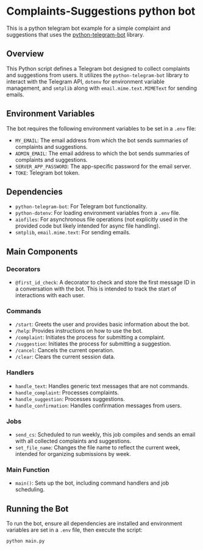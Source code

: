 # Complaints-Suggestions python bot

This is a python telegram bot example for a simple complaint and suggestions that uses the [python-telegram-bot](https://python-telegram-bot.org) library.

## Overview

This Python script defines a Telegram bot designed to collect complaints and suggestions from users. It utilizes the `python-telegram-bot` library to interact with the Telegram API, `dotenv` for environment variable management, and `smtplib` along with `email.mime.text.MIMEText` for sending emails.

## Environment Variables

The bot requires the following environment variables to be set in a `.env` file:

- `MY_EMAIL`: The email address from which the bot sends summaries of complaints and suggestions.
- `ADMIN_EMAIL`: The email address to which the bot sends summaries of complaints and suggestions.
- `SERVER_APP_PASSWORD`: The app-specific password for the email server.
- `TOKE`: Telegram bot token.

## Dependencies

- `python-telegram-bot`: For Telegram bot functionality.
- `python-dotenv`: For loading environment variables from a `.env` file.
- `aiofiles`: For asynchronous file operations (not explicitly used in the provided code but likely intended for async file handling).
- `smtplib`, `email.mime.text`: For sending emails.

## Main Components

### Decorators

- `@first_id_check`: A decorator to check and store the first message ID in a conversation with the bot. This is intended to track the start of interactions with each user.

### Commands

- `/start`: Greets the user and provides basic information about the bot.
- `/help`: Provides instructions on how to use the bot.
- `/complaint`: Initiates the process for submitting a complaint.
- `/suggestion`: Initiates the process for submitting a suggestion.
- `/cancel`: Cancels the current operation.
- `/clear`: Clears the current session data.

### Handlers

- `handle_text`: Handles generic text messages that are not commands.
- `handle_complaint`: Processes complaints.
- `handle_suggestion`: Processes suggestions.
- `handle_confirmation`: Handles confirmation messages from users.

### Jobs

- `send_cs`: Scheduled to run weekly, this job compiles and sends an email with all collected complaints and suggestions.
- `set_file_name`: Changes the file name to reflect the current week, intended for organizing submissions by week.

### Main Function

- `main()`: Sets up the bot, including command handlers and job scheduling.

## Running the Bot

To run the bot, ensure all dependencies are installed and environment variables are set in a `.env` file, then execute the script:

```bash
python main.py